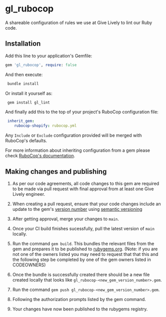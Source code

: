 # gl_rubocop

A shareable configuration of rules we use at Give Lively to lint our Ruby code.

## Installation

Add this line to your application's Gemfile:

```ruby
gem 'gl_rubocop', require: false
```

And then execute:

```bash
 bundle install
```

Or install it yourself as:

```bash
 gem install gl_lint
```

And finally add this to the top of your project's RuboCop configuration file:

```yml
 inherit_gem:
    rubocop-shopify: rubocop.yml
```

Any `Include` or `Exclude` configuration provided will be merged with RuboCop's defaults.

For more information about inheriting configuration from a gem please check
[RuboCop's
documentation](https://docs.rubocop.org/rubocop/configuration.html#inheriting-configuration-from-a-dependency-gem).

## Making changes and publishing

1. As per our code agreements, all code changes to this gem are required to be made via pull request with final approval from at least one Give Lively engineer.

2. When creating a pull request, ensure that your code changes include an update to the gem's [version number](https://github.com/givelively/gl_rubocop/blob/main/lib/gl_rubocop/version.rb) using [semantic versioning](https://semver.org/)

3. After getting approval, merge your changes to `main`.

4. Once your CI build finishes sucessfully, pull the latest version of `main` locally.

5. Run the command `gem build`. This bundles the relevant files from the gem and prepares it to be published to [rubygems.org](https://rubygems.org/). (Note: if you are not one of the owners listed you may need to request that that this and the following step be completed by one of the gem owners listed in CODEOWNERS)

6. Once the bundle is successfully created there should be a new file created locally that looks like `gl_rubocop-<new_gem_version_number>.gem`.

7. Run the command `gem push gl_rubocop-<new_gem_version_number>.gem`.

8. Following the authorization prompts listed by the gem command.

9. Your changes have now been published to the rubygems registry.
